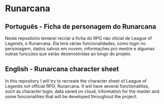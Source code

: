 # Runarcana
## Português - Ficha de personagem do Runarcana

Neste repositório tentarei recriar a ficha do RPG não oficial de League of Legends, o Runarcana. Ela terá várias funcionalidades, como login no personagem, dados salvos em nuvem, informações pro mestre e algumas outras funcções que serão desenvolvidas ao longo do projeto.


## English - Runarcana character sheet

In this repository I will try to recreate the character sheet of League of Legends not official RPG, Runarcana. It will have several functionalities, such as character login, data saved on cloud, information for the master and some funcionalities that will be developed throughout the project.
